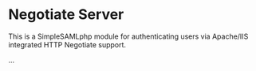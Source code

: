 Negotiate Server
================

This is a SimpleSAMLphp module for authenticating users via Apache/IIS integrated HTTP Negotiate support.

...
